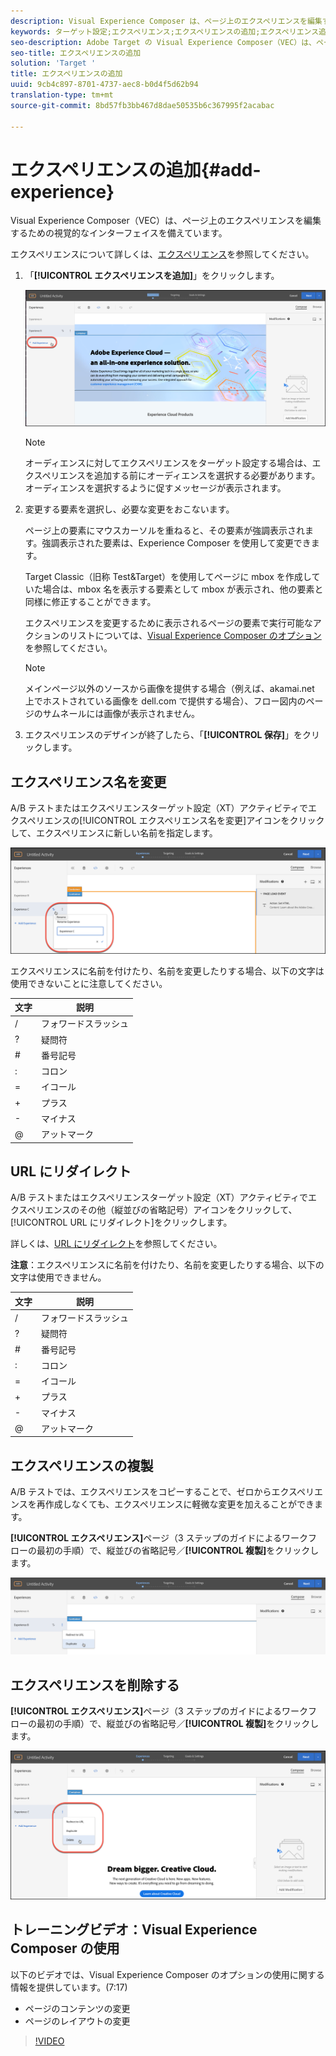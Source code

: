 ```yaml
---
description: Visual Experience Composer は、ページ上のエクスペリエンスを編集するための視覚的なインターフェイスを備えています。
keywords: ターゲット設定;エクスペリエンス;エクスペリエンスの追加;エクスペリエンス追加
seo-description: Adobe Target の Visual Experience Composer（VEC）は、ページ上のエクスペリエンスを編集するための視覚的なインターフェイスを備えています。
seo-title: エクスペリエンスの追加
solution: 'Target '
title: エクスペリエンスの追加
uuid: 9cb4c897-8701-4737-aec8-b0d4f5d62b94
translation-type: tm+mt
source-git-commit: 8bd57fb3bb467d8dae50535b6c367995f2acabac

---
```



# エクスペリエンスの追加{#add-experience}

Visual Experience Composer（VEC）は、ページ上のエクスペリエンスを編集するための視覚的なインターフェイスを備えています。

エクスペリエンスについて詳しくは、[エクスペリエンス](../../../c-experiences/experiences.md#concept_A2E10F6AFB3D4AEAB6951EE14688848D)を参照してください。

1. 「**[!UICONTROL エクスペリエンスを追加]**」をクリックします。

   ![「エクスペリエンスを追加」オプション](/help/c-activities/t-test-ab/t-test-create-ab/assets/add-experience.png)

   >[!NOTE]
   >
   >オーディエンスに対してエクスペリエンスをターゲット設定する場合は、エクスペリエンスを追加する前にオーディエンスを選択する必要があります。オーディエンスを選択するように促すメッセージが表示されます。

1. 変更する要素を選択し、必要な変更をおこないます。

   ページ上の要素にマウスカーソルを重ねると、その要素が強調表示されます。強調表示された要素は、Experience Composer を使用して変更できます。

   Target Classic（旧称 Test&amp;Target）を使用してページに mbox を作成していた場合は、mbox 名を表示する要素として mbox が表示され、他の要素と同様に修正することができます。

   エクスペリエンスを変更するために表示されるページの要素で実行可能なアクションのリストについては、[Visual Experience Composer のオプション](/help/c-experiences/c-visual-experience-composer/viztarget-options.md)を参照してください。


   >[!NOTE]
   >
   >メインページ以外のソースから画像を提供する場合（例えば、akamai.net 上でホストされている画像を dell.com で提供する場合）、フロー図内のページのサムネールには画像が表示されません。

1. エクスペリエンスのデザインが終了したら、「**[!UICONTROL 保存]**」をクリックします。

## エクスペリエンス名を変更

A/B テストまたはエクスペリエンスターゲット設定（XT）アクティビティでエクスペリエンスの[!UICONTROL エクスペリエンス名を変更]アイコンをクリックして、エクスペリエンスに新しい名前を指定します。

![エクスペリエンス名を変更](/help/c-activities/t-test-ab/t-test-create-ab/assets/rename-experience.png)

エクスペリエンスに名前を付けたり、名前を変更したりする場合、以下の文字は使用できないことに注意してください。

| 文字 | 説明 |
|--- |--- |
| / | フォワードスラッシュ |
| ? | 疑問符 |
| # | 番号記号 |
| : | コロン |
| = | イコール |
| + | プラス |
| - | マイナス |
| @ | アットマーク |

## URL にリダイレクト

A/B テストまたはエクスペリエンスターゲット設定（XT）アクティビティでエクスペリエンスのその他（縦並びの省略記号）アイコンをクリックして、[!UICONTROL URL にリダイレクト]をクリックします。

詳しくは、[URL にリダイレクト](/help/c-experiences/c-visual-experience-composer/redirect-offer.md)を参照してください。

**注意**：エクスペリエンスに名前を付けたり、名前を変更したりする場合、以下の文字は使用できません。

| 文字 | 説明 |
|--- |--- |
| / | フォワードスラッシュ |
| ? | 疑問符 |
| # | 番号記号 |
| : | コロン |
| = | イコール |
| + | プラス |
| - | マイナス |
| @ | アットマーク |

## エクスペリエンスの複製

A/B テストでは、エクスペリエンスをコピーすることで、ゼロからエクスペリエンスを再作成しなくても、エクスペリエンスに軽微な変更を加えることができます。

**[!UICONTROL エクスペリエンス]**&#x200B;ページ（3 ステップのガイドによるワークフローの最初の手順）で、縦並びの省略記号／**[!UICONTROL 複製]**&#x200B;をクリックします。

![「エクスペリエンスを複製」オプション](/help/c-activities/t-test-ab/t-test-create-ab/assets/duplicate-experience.png)

## エクスペリエンスを削除する

**[!UICONTROL エクスペリエンス]**&#x200B;ページ（3 ステップのガイドによるワークフローの最初の手順）で、縦並びの省略記号／**[!UICONTROL 複製]**&#x200B;をクリックします。

![「エクスペリエンスを削除」オプション](/help/c-activities/t-test-ab/t-test-create-ab/assets/delete-experience.png)

## トレーニングビデオ：Visual Experience Composer の使用

以下のビデオでは、Visual Experience Composer のオプションの使用に関する情報を提供しています。(7:17)

* ページのコンテンツの変更
* ページのレイアウトの変更

>[!VIDEO](https://video.tv.adobe.com/v/17399?captions=jpn)
